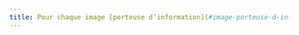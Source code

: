 ```yaml
---
title: Pour chaque image [porteuse d’information](#image-porteuse-d-information) ayant une [description détaillée](#description-detaillee-image), cette description est-elle pertinente ?
---
```

